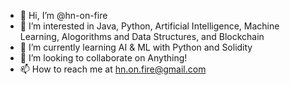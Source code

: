 - 👋 Hi, I’m @hn-on-fire
- 👀 I’m interested in Java, Python, Artificial Intelligence, Machine Learning, Alogorithms and Data Structures, and Blockchain
- 🌱 I’m currently learning AI & ML with Python and Solidity
- 💞️ I’m looking to collaborate on Anything!
- 📫 How to reach me at hn.on.fire@gmail.com

<!---
hn-on-fire/hn-on-fire is a ✨ special ✨ repository because its `README.md` (this file) appears on your GitHub profile.
You can click the Preview link to take a look at your changes.
--->
